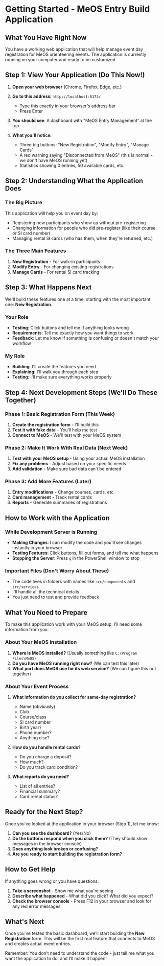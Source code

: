# Getting Started - MeOS Entry Build Application

## What You Have Right Now

You have a working web application that will help manage event day registration for MeOS orienteering events. The application is currently running on your computer and ready to be customized.

## Step 1: View Your Application (Do This Now!)

1. **Open your web browser** (Chrome, Firefox, Edge, etc.)

2. **Go to this address**: `http://localhost:5173/`
   - Type this exactly in your browser's address bar
   - Press Enter

3. **You should see**: A dashboard with "MeOS Entry Management" at the top

4. **What you'll notice**:
   - Three big buttons: "New Registration", "Modify Entry", "Manage Cards"
   - A red warning saying "Disconnected from MeOS" (this is normal - we don't have MeOS running yet)
   - Statistics showing 0 entries, 50 available cards, etc.

## Step 2: Understanding What the Application Does

### The Big Picture
This application will help you on event day by:
- Registering new participants who show up without pre-registering
- Changing information for people who did pre-register (like their course or SI card number)
- Managing rental SI cards (who has them, when they're returned, etc.)

### The Three Main Features
1. **New Registration** - For walk-in participants
2. **Modify Entry** - For changing existing registrations
3. **Manage Cards** - For rental SI card tracking

## Step 3: What Happens Next

We'll build these features one at a time, starting with the most important one: **New Registration**.

### Your Role
- **Testing**: Click buttons and tell me if anything looks wrong
- **Requirements**: Tell me exactly how you want things to work
- **Feedback**: Let me know if something is confusing or doesn't match your workflow

### My Role
- **Building**: I'll create the features you need
- **Explaining**: I'll walk you through each step
- **Testing**: I'll make sure everything works properly

## Step 4: Next Development Steps (We'll Do These Together)

### Phase 1: Basic Registration Form (This Week)
1. **Create the registration form** - I'll build this
2. **Test it with fake data** - You'll help me test
3. **Connect to MeOS** - We'll test with your MeOS system

### Phase 2: Make It Work With Real Data (Next Week)  
1. **Test with your MeOS setup** - Using your actual MeOS installation
2. **Fix any problems** - Adjust based on your specific needs
3. **Add validation** - Make sure bad data can't be entered

### Phase 3: Add More Features (Later)
1. **Entry modifications** - Change courses, cards, etc.
2. **Card management** - Track rental cards
3. **Reports** - Generate summaries of registrations

## How to Work with the Application

### While Development Server is Running
- **Making Changes**: I can modify the code and you'll see changes instantly in your browser
- **Testing Features**: Click buttons, fill out forms, and tell me what happens
- **Stopping the Server**: Press `q` in the PowerShell window to stop

### Important Files (Don't Worry About These)
- The code lives in folders with names like `src/components` and `src/services`
- I'll handle all the technical details
- You just need to test and provide feedback

## What You Need to Prepare

To make this application work with your MeOS setup, I'll need some information from you:

### About Your MeOS Installation
1. **Where is MeOS installed?** (Usually something like `C:\Program Files\MeOS`)
2. **Do you have MeOS running right now?** (We can test this later)
3. **What port does MeOS use for its web service?** (We can figure this out together)

### About Your Event Process
1. **What information do you collect for same-day registration?**
   - Name (obviously)
   - Club
   - Course/class
   - SI card number
   - Birth year?
   - Phone number?
   - Anything else?

2. **How do you handle rental cards?**
   - Do you charge a deposit?
   - How much?
   - Do you track card condition?

3. **What reports do you need?**
   - List of all entries?
   - Financial summary?
   - Card rental status?

## Ready for the Next Step?

Once you've looked at the application in your browser (Step 1), let me know:

1. **Can you see the dashboard?** (Yes/No)
2. **Do the buttons respond when you click them?** (They should show messages in the browser console)
3. **Does anything look broken or confusing?**
4. **Are you ready to start building the registration form?**

## How to Get Help

If anything goes wrong or you have questions:

1. **Take a screenshot** - Show me what you're seeing
2. **Describe what happened** - What did you click? What did you expect?
3. **Check the browser console** - Press F12 in your browser and look for any red error messages

## What's Next

Once you've tested the basic dashboard, we'll start building the **New Registration** form. This will be the first real feature that connects to MeOS and creates actual event entries.

Remember: You don't need to understand the code - just tell me what you want the application to do, and I'll make it happen!